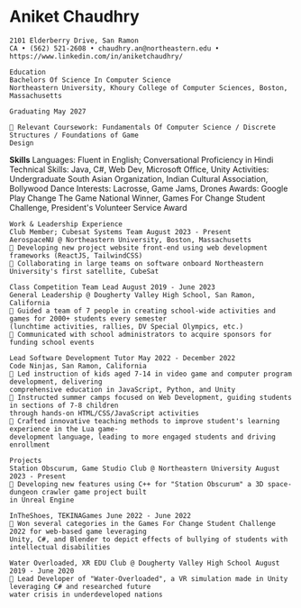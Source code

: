 # Aniket Chaudhry

```
2101 Elderberry Drive, San Ramon
CA • (562) 521-2608 • chaudhry.an@northeastern.edu • https://www.linkedin.com/in/aniketchaudhry/
```
```
Education
Bachelors Of Science In Computer Science
Northeastern University, Khoury College of Computer Sciences, Boston,
Massachusetts
```
```
Graduating May 2027
```
```
 Relevant Coursework: Fundamentals Of Computer Science / Discrete Structures / Foundations of Game
Design
```
**Skills**
Languages: Fluent in English; Conversational Proficiency in Hindi
Technical Skills: Java, C#, Web Dev, Microsoft Office, Unity
Activities: Undergraduate South Asian Organization, Indian Cultural Association, Bollywood Dance
Interests: Lacrosse, Game Jams, Drones
Awards: Google Play Change The Game National Winner, Games For Change Student Challenge, President's
Volunteer Service Award

```
Work & Leadership Experience
Club Member; Cubesat Systems Team August 2023 - Present
AerospaceNU @ Northeastern University, Boston, Massachusetts
 Developing new project website front-end using web development frameworks (ReactJS, TailwindCSS)
 Collaborating in large teams on software onboard Northeastern University's first satellite, CubeSat
```
```
Class Competition Team Lead August 2019 - June 2023
General Leadership @ Dougherty Valley High School, San Ramon, California
 Guided a team of 7 people in creating school-wide activities and games for 2000+ students every semester
(lunchtime activities, rallies, DV Special Olympics, etc.)
 Communicated with school administrators to acquire sponsors for funding school events
```
```
Lead Software Development Tutor May 2022 - December 2022
Code Ninjas, San Ramon, California
 Led instruction of kids aged 7-14 in video game and computer program development, delivering
comprehensive education in JavaScript, Python, and Unity
 Instructed summer camps focused on Web Development, guiding students in sections of 7-8 children
through hands-on HTML/CSS/JavaScript activities
 Crafted innovative teaching methods to improve student's learning experience in the Lua game-
development language, leading to more engaged students and driving enrollment
```
```
Projects
Station Obscurum, Game Studio Club @ Northeastern University August 2023 - Present
 Developing new features using C++ for "Station Obscurum" a 3D space-dungeon crawler game project built
in Unreal Engine
```
```
InTheShoes, TEKINAGames June 2022 - June 2022
 Won several categories in the Games For Change Student Challenge 2022 for web-based game leveraging
Unity, C#, and Blender to depict effects of bullying of students with intellectual disabilities
```
```
Water Overloaded, XR EDU Club @ Dougherty Valley High School August 2019 - June 2020
 Lead Developer of "Water-Overloaded", a VR simulation made in Unity leveraging C# and researched future
water crisis in underdeveloped nations
```

